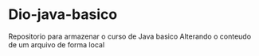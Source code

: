 # Dio-java-basico
Repositorio para armazenar o curso de Java basico
Alterando o conteudo de um arquivo de forma local
